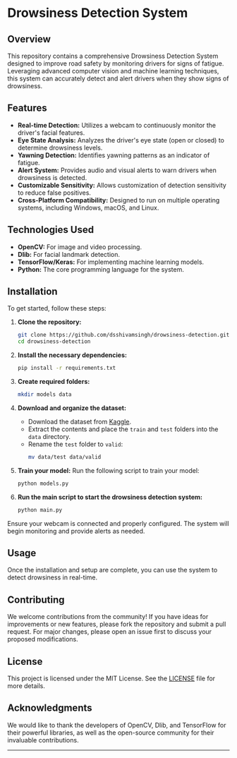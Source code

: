 # Drowsiness Detection System

## Overview
This repository contains a comprehensive Drowsiness Detection System designed to improve road safety by monitoring drivers for signs of fatigue. Leveraging advanced computer vision and machine learning techniques, this system can accurately detect and alert drivers when they show signs of drowsiness.

## Features
- **Real-time Detection:** Utilizes a webcam to continuously monitor the driver's facial features.
- **Eye State Analysis:** Analyzes the driver's eye state (open or closed) to determine drowsiness levels.
- **Yawning Detection:** Identifies yawning patterns as an indicator of fatigue.
- **Alert System:** Provides audio and visual alerts to warn drivers when drowsiness is detected.
- **Customizable Sensitivity:** Allows customization of detection sensitivity to reduce false positives.
- **Cross-Platform Compatibility:** Designed to run on multiple operating systems, including Windows, macOS, and Linux.

## Technologies Used
- **OpenCV:** For image and video processing.
- **Dlib:** For facial landmark detection.
- **TensorFlow/Keras:** For implementing machine learning models.
- **Python:** The core programming language for the system.

## Installation
To get started, follow these steps:

1. **Clone the repository:**
   ```bash
   git clone https://github.com/dsshivamsingh/drowsiness-detection.git
   cd drowsiness-detection
   ```

2. **Install the necessary dependencies:**
   ```bash
   pip install -r requirements.txt
   ```

3. **Create required folders:**
   ```bash
   mkdir models data
   ```

4. **Download and organize the dataset:**
   - Download the dataset from [Kaggle](https://www.kaggle.com/datasets/serenaraju/yawn-eye-dataset-new).
   - Extract the contents and place the `train` and `test` folders into the `data` directory.
   - Rename the `test` folder to `valid`:
     ```bash
     mv data/test data/valid
     ```

5. **Train your model:**
   Run the following script to train your model:
   ```bash
   python models.py
   ```

6. **Run the main script to start the drowsiness detection system:**
   ```bash
   python main.py
   ```

Ensure your webcam is connected and properly configured. The system will begin monitoring and provide alerts as needed.

## Usage
Once the installation and setup are complete, you can use the system to detect drowsiness in real-time.

## Contributing
We welcome contributions from the community! If you have ideas for improvements or new features, please fork the repository and submit a pull request. For major changes, please open an issue first to discuss your proposed modifications.

## License
This project is licensed under the MIT License. See the [LICENSE](LICENSE) file for more details.

## Acknowledgments
We would like to thank the developers of OpenCV, Dlib, and TensorFlow for their powerful libraries, as well as the open-source community for their invaluable contributions.

---
